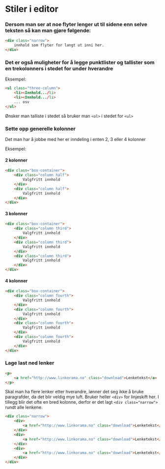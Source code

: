 # Stiler i editor


### Dersom man ser at noe flyter lenger ut til sidene enn selve teksten så kan man gjøre følgende:

```html
<div class="narrow">
	innhold som flyter for langt ut inni her.
</div>
```



### Det er også muligheter for å legge punktlister og tallister som en trekolonners i stedet for under hverandre

Eksempel:

```html
<ul class="three-column">
	<li><Innhold.../li>
	<li><Innhold.../li>
	... osv
</ul>
```

Ønsker man talliste i stedet så bruker man `<ol>` i stedet for `<ul>`


### Sette opp generelle kolonner

Det man har å jobbe med her er inndeling i enten 2, 3 eller 4 kolonner

Eksempel:

#### 2 kolonner

```html
<div class="box-container">
	<div class="column half">
		Valgfritt innhold
	</div>
	<div class="column half">
		Valgfritt innhold
	</div>
</div>
```

#### 3 kolonner

```html
<div class="box-container">
	<div class="column third">
		Valgfritt innhold
	</div>
	<div class="column third">
		Valgfritt innhold
	</div>
	<div class="column third">
		Valgfritt innhold
	</div>
</div>
```

#### 4 kolonner

```html
<div class="box-container">
	<div class="column fourth">
		Valgfritt innhold
	</div>
	<div class="column fourth">
		Valgfritt innhold
	</div>
	<div class="column fourth">
		Valgfritt innhold
	</div>
	<div class="column fourth">
		Valgfritt innhold
	</div>
</div>
```



### Lage last ned lenker

```html
<p>
	<a href="http://www.linkorama.no" class="download">Lenketekst</a>
</p>
```

Skal man ha flere lenker etter hverandre, lønner det seg ikke å bruke paragrafder, da det blir veldig mye luft. Bruker heller `<div>` for linjeskift her.
I tillegg blir det ofte en bred kolonne, derfor er det lagt `<div class="narrow">` rundt alle lenkene.

```html
<div class="narrow">
	<div>
		<a href="http://www.linkorama.no" class="download">Lenketekst</a>
	</div>
	<div>
		<a href="http://www.linkorama.no" class="download">Lenketekst</a>
	</div>
	<div>
		<a href="http://www.linkorama.no" class="download">Lenketekst</a>
	</div>
</div>
```
